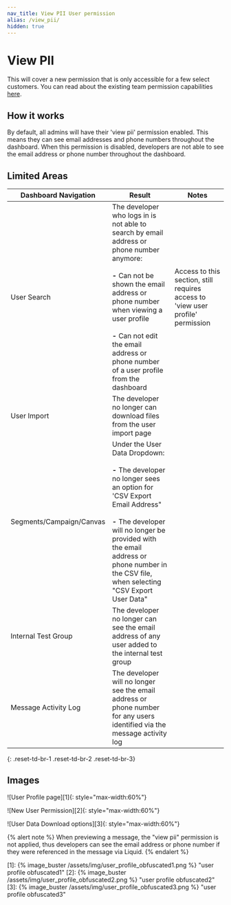 ```yaml
---
nav_title: View PII User permission
alias: /view_pii/
hidden: true
---
```


# View PII

This will cover a new permission that is only accessible for a few select customers.  You can read about the existing team permission capabilities [here]({{site.baseurl}}/user_guide/administrative/manage_your_braze_users/user_permissions/#available-limited-and-team-role-permissions).

## How it works

By default, all admins will have their 'view pii' permission enabled.  This means they can see email addresses and phone numbers throughout the dashboard.
When this permission is disabled, developers are not able to see the email address or phone number throughout the dashboard.

## Limited Areas

|Dashboard Navigation| Result| Notes|
|--------------------|-------|------|
|User Search| The developer who logs in is not able to search by email address or phone number anymore:<br><br>__&#45;__ Can not be shown the email address or phone number when viewing a user profile<br><br>__&#45;__ Can not edit the email address or phone number of a user profile from the dashboard| Access to this section, still requires access to 'view user profile' permission |
|User Import| The developer no longer can download files from the user import page| |
|Segments/Campaign/Canvas |Under the User Data Dropdown: <br><br>__&#45;__ The developer no longer sees an option for 'CSV Export Email Address"<br><br>__&#45;__ The developer will no longer be provided with the email address or phone number in the CSV file, when selecting "CSV Export User Data"||
|Internal Test Group| The developer no longer can see the email address of any user added to the internal test group | | 
|Message Activity Log | The developer will no longer see the email address or phone number for any users identified via the message activity log | | 
{: .reset-td-br-1 .reset-td-br-2 .reset-td-br-3}

## Images

![User Profile page][1]{: style="max-width:60%"}

![New User Permission][2]{: style="max-width:60%"}

![User Data Download options][3]{: style="max-width:60%"}

{% alert note %}
When previewing a message, the "view pii" permission is not applied, thus developers can see the email address or phone number if they were referenced in the message via Liquid.
{% endalert %}

 [1]: {% image_buster /assets/img/user_profile_obfuscated1.png %} "user profile obfuscated1"
 [2]: {% image_buster /assets/img/user_profile_obfuscated2.png %} "user profile obfuscated2"
 [3]: {% image_buster /assets/img/user_profile_obfuscated3.png %} "user profile obfuscated3"

